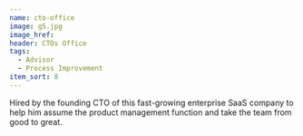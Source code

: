 ```yaml
---
name: cto-office
image: g5.jpg
image_href:
header: CTOs Office
tags:
  - Advisor
  - Process Improvement
item_sort: 8
---
```

Hired by the founding CTO of this fast-growing enterprise SaaS company to help him assume the product management function and take the team from good to great.
